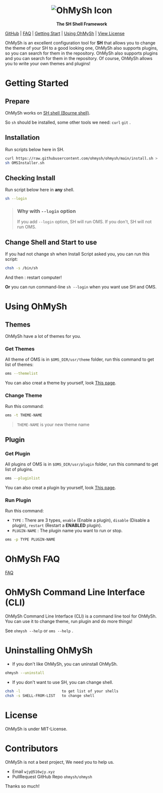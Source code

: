<center><h1><img src="https://516wjy.xyz:516/OhMySh-width.png" alt="OhMySh Icon"></h1>

<b>The SH Shell Framework</b></center>

[GitHub](https://github.com/ohmysh/ohmysh) | [FAQ](https://github.com/ohmysh/ohmysh/blob/main/FAQ.md) | [Getting Start](https://github.com/ohmysh/ohmysh#getting-started) | [Using OhMySh](https://github.com/ohmysh/ohmysh#using-ohmysh) | [View License](https://github.com/ohmysh/ohmysh/blob/main/LICENSE)

OhMySh is an excellent configuration tool for **SH** that allows you to change the theme of your SH to a good looking one, OhMySh also supports plugins, so you can search for them in the repository. OhMySh also supports plugins and you can search for them in the repository. Of course, OhMySh allows you to write your own themes and plugins!

# Getting Started

## Prepare

OhMySh works on [SH shell (Bourne shell)](https://en.wikipedia.org/wiki/Bourne_shell). 

So `sh` should be installed, some other tools we need: `curl` `git` .

## Installation

Run scripts below here in SH.

```sh
curl https://raw.githubusercontent.com/ohmysh/ohmysh/main/install.sh > OMSInstaller.sh
sh OMSInstaller.sh
```

## Checking Install

Run script below here in **any** shell.

```sh
sh --login
```

> ### Why with `--login` option
> 
> If you add `--login` option, SH will run OMS. If you don't, SH will not run OMS.

## Change Shell and Start to use

If you had not change sh when Install Script asked you, you can run this script:

```sh
chsh -s /bin/sh
```

And then : restart computer!

**Or** you can run command-line `sh --login` when you want use SH and OMS.

# Using OhMySh

## Themes

OhMySh have a lot of themes for you.

### Get Themes

All theme of OMS is in `$OMS_DIR/usr/theme` folder, run this command to get list of themes:

```sh
oms --themelist
```

You can also creat a theme by yourself, look [This page](https://github.com/ohmysh/ohmysh/blob/main/usr/theme/readme.md).

### Change Theme

Run this command:

```sh
oms -t THEME-NAME
```

> `THEME-NAME` is your new theme name

## Plugin

### Get Plugin

All plugins of OMS is in `$OMS_DIR/usr/plugin` folder, run this command to get list of plugins.

```sh
oms --pluginlist
```

You can also creat a plugin by yourself, look [This page](https://github.com/ohmysh/ohmysh/blob/main/usr/plugin/readme.md).

### Run Plugin

Run this command:

- `TYPE` : There are 3 types, `enable` (Enable a plugin), `disable` (Disable a plugin), `restart` (Restart a **ENABLED** plugin).
- `PLUGIN-NAME` : The plugin name you want to run or stop.

```sh
oms -p TYPE PLUGIN-NAME
```

# OhMySh FAQ

[FAQ](https://github.com/ohmysh/ohmysh/blob/main/FAQ.md)

# OhMySh Command Line Interface (CLI)

OhMySh Command Line Interface (CLI) is a command line tool for OhMySh. You can use it to change theme, run plugin and do more things!

See `ohmysh --help` or `oms --help` .

# Uninstalling OhMySh

- If you don't like OhMySh, you can uninstall OhMySh.

```sh
ohmysh --uninstall
```

- If you don't want to use SH, you can change shell.

```sh
chsh -l                   to get list of your shells
chsh -s SHELL-FROM-LIST   to change shell
```

# License

OhMySh is under MIT-License.

# Contributors

OhMySh is not a best project, We need you to help us.

- Email `wjy@516wjy.xyz`
- PullRequest GitHub Repo `ohmysh/ohmysh`

Thanks so much!

